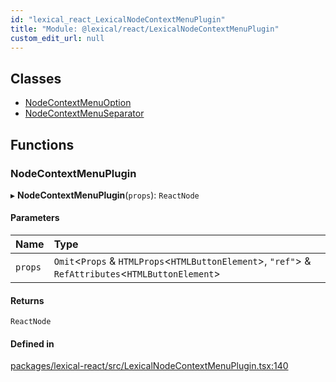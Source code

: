 ```yaml
---
id: "lexical_react_LexicalNodeContextMenuPlugin"
title: "Module: @lexical/react/LexicalNodeContextMenuPlugin"
custom_edit_url: null
---
```


## Classes

- [NodeContextMenuOption](../classes/lexical_react_LexicalNodeContextMenuPlugin.NodeContextMenuOption.md)
- [NodeContextMenuSeparator](../classes/lexical_react_LexicalNodeContextMenuPlugin.NodeContextMenuSeparator.md)

## Functions

### NodeContextMenuPlugin

▸ **NodeContextMenuPlugin**(`props`): `ReactNode`

#### Parameters

| Name | Type |
| :------ | :------ |
| `props` | `Omit`\<`Props` & `HTMLProps`\<`HTMLButtonElement`\>, ``"ref"``\> & `RefAttributes`\<`HTMLButtonElement`\> |

#### Returns

`ReactNode`

#### Defined in

[packages/lexical-react/src/LexicalNodeContextMenuPlugin.tsx:140](https://github.com/QubitPi/lexical/tree/main/packages/lexical-react/src/LexicalNodeContextMenuPlugin.tsx#L140)
